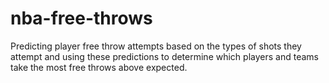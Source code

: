 # nba-free-throws
Predicting player free throw attempts based on the types of shots they attempt and using these predictions to determine which players and teams take the most free throws above expected.
